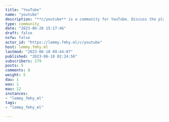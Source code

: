 ```yaml
---
title: "YouTube" 
name: "youtube"
description: "**c/youtube** is a community for YouTube. Discuss the platform, videos, channels, creator tips, or anything that relates to YouTube! Please read and follow the rules. Have fun, be kind!**Rules:**- No politics- Do not suggest that users should like or subscribe- No advertising products or services- No explicit self promotion- Be kind**Posting Guidelines:**Discussion based posts are primarily encouraged. You may post links to videos or channels but there must be a reason for doing so other than promoting videos/channels. This guideline should ensure there is less spam and less self-promotion so we can grow a rich community."
type: community
date: "2023-06-28 15:17:46"
draft: false
nsfw: false
actor_id: "https://lemmy.fmhy.ml/c/youtube"
host: lemmy.fmhy.ml
lastmod: "2023-06-10 09:44:07"
published: "2023-06-10 02:24:56"
subscribers: 179
posts: 5
comments: 8
weight: 5
dau: 1
wau: 1
mau: 12
instances:
- "lemmy_fmhy_ml"
tags: 
- "lemmy_fmhy_ml"

---
```

